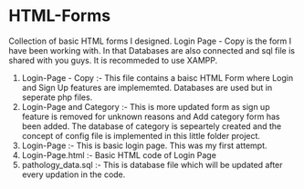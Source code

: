 # HTML-Forms
Collection of basic HTML forms I designed. Login Page - Copy is the form I have been working with. In that Databases are also connected and sql file is shared with you guys. It is recommeded to use XAMPP.
1) Login-Page - Copy :- This file contains a baisc HTML Form where Login and Sign Up features are implememted. Databases are used but in seperate php files.
2) Login-Page and Category :- This is more updated form as sign up feature is removed for unknown reasons and Add category form has been added. The database of category is sepeartely created and the concept of config file is implemented in this little folder project.
3) Login-Page :- This is basic login page. This was my first attempt.
4) Login-Page.html :- Basic HTML code of Login Page
5) pathology_data.sql :- This is database file which will be updated after every updation in the code.
